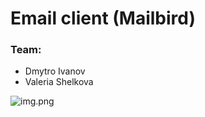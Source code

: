 # Email client (Mailbird)

### Team:
* Dmytro Ivanov
* Valeria Shelkova

![img.png](https://github.com/MailbirdPaz/App.git/src/main/resources/org/mailbird/images/mailbird-v0.1.png)